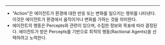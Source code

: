 
---
- "Action"은 에이전트가 환경에 대한 반응 또는 변화를 일으키는 행위를 나타낸다. 이것은 에이전트가 환경에서 움직이거나 변화를 가하는 것을 의미한다.
- 에이전트의 행동은 Percepts와 관련이 있으며, 수집한 정보와 목표에 따라 결정된다. 에이전트가 받은 Percepts를 기반으로 최적의 행동(Ractional Agents)을 선택하려고 노력한다.